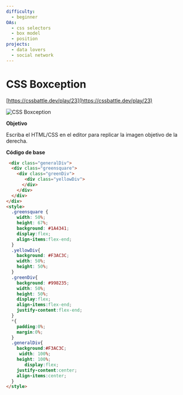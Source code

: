 ```yaml
---
difficulty:
  - beginner
OAs:
  - css selectors
  - box model
  - position
projects:
  - data lovers
  - social network
---
```


# CSS Boxception

[https://cssbattle.dev/play/23](https://cssbattle.dev/play/23)

![CSS Boxception](css_boxception.png)

__Objetivo__

Escriba el HTML/CSS en el editor para replicar la imagen objetivo de la derecha.

__Código de base__

```html
 <div class="generalDiv">
  <div class="greensquare">
    <div class="greenDiv">
       <div class="yellowDiv">
      </div>
    </div>
  </div>
</div>
<style>
  .greensquare {
    width: 50%;
    height: 67%;
    background: #1A4341;
    display:flex;
    align-items:flex-end;
  }
  .yellowDiv{
    background: #F3AC3C;
    width: 50%;
    height: 50%;
  }
  .greenDiv{
    background: #998235;
    width: 50%;
    height: 50%;
    display:flex;
    align-items:flex-end;
    justify-content:flex-end;
  }
  *{
    padding:0%;
    margin:0%;
  }
  .generalDiv{
    background:#F3AC3C;
     width: 100%;
    height: 100%;
       display:flex;
    justify-content:center;
    align-items:center;
  }
</style>
```
